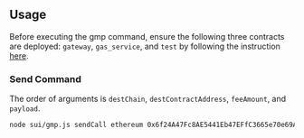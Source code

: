 ## Usage

Before executing the gmp command, ensure the following three contracts are deployed: `gateway`, `gas_service`, and `test` by following the instruction [here](https://github.com/axelarnetwork/axelar-contract-deployments/tree/main/sui#scripts).

### Send Command

The order of arguments is `destChain`, `destContractAddress`, `feeAmount`, and `payload`.

```bash
node sui/gmp.js sendCall ethereum 0x6f24A47Fc8AE5441Eb47EFfC3665e70e69Ac3F05 0.1 0x1234
```

